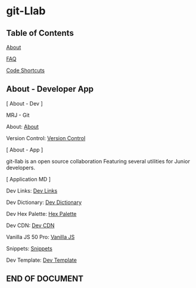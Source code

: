 # git-Llab

## Table of Contents

[About](#about---developer-app)

[FAQ](#faq)

[Code Shortcuts](#)



## About - Developer App

[ About - Dev ]

MRJ - Git

About: [About](./apps/ABOUT.md)

Version Control: [Version Control](./apps/VC.md)


[ About - App ]

git-llab is an open source collaboration
Featuring several utilities for Junior developers. 


[ Application MD ]


Dev Links: [Dev Links](./src/root/md/apps/LINKS.md)

Dev Dictionary: [Dev Dictionary](./src/root/md/apps/DICTIONARY.md)

Dev Hex Palette: [Hex Palette](./src/root/md/apps/HEX.md)

Dev CDN: [Dev CDN](./src/root/md/apps/CDN.md)

Vanilla JS 50 Pro: [Vanilla JS](./src/root/md/apps/JSV50.md)

Snippets: [Snippets](./src/root/md/apps/SNIPPETS.md)

Dev Template: [Dev Template](./src/root/md/apps/TEMPLATE.md)



## END OF DOCUMENT 

<!--  -->